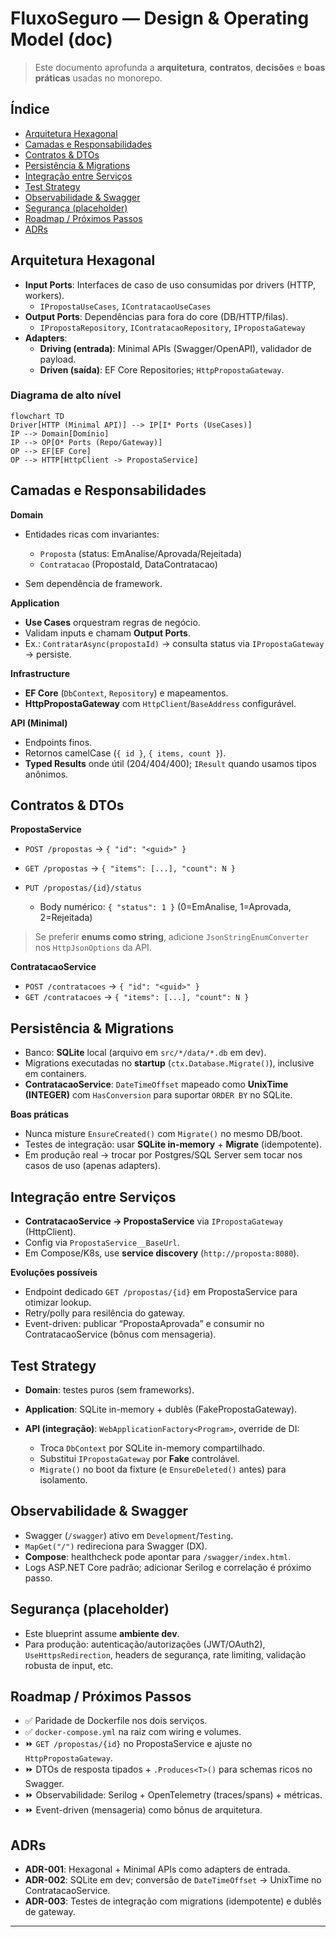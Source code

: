 
# FluxoSeguro — Design & Operating Model (doc)

> Este documento aprofunda a **arquitetura**, **contratos**, **decisões** e **boas práticas** usadas no monorepo.

## Índice

- [Arquitetura Hexagonal](#arquitetura-hexagonal)
- [Camadas e Responsabilidades](#camadas-e-responsabilidades)
- [Contratos & DTOs](#contratos--dtos)
- [Persistência & Migrations](#persistência--migrations)
- [Integração entre Serviços](#integração-entre-serviços)
- [Test Strategy](#test-strategy)
- [Observabilidade & Swagger](#observabilidade--swagger)
- [Segurança (placeholder)](#segurança-placeholder)
- [Roadmap / Próximos Passos](#roadmap--próximos-passos)
- [ADRs](#adrs)

## Arquitetura Hexagonal

- **Input Ports**: Interfaces de caso de uso consumidas por drivers (HTTP, workers).  
  - `IPropostaUseCases`, `IContratacaoUseCases`
- **Output Ports**: Dependências para fora do core (DB/HTTP/filas).  
  - `IPropostaRepository`, `IContratacaoRepository`, `IPropostaGateway`
- **Adapters**:
  - **Driving (entrada)**: Minimal APIs (Swagger/OpenAPI), validador de payload.
  - **Driven (saída)**: EF Core Repositories; `HttpPropostaGateway`.

### Diagrama de alto nível

```mermaid
flowchart TD
Driver[HTTP (Minimal API)] --> IP[I* Ports (UseCases)]
IP --> Domain[Domínio]
IP --> OP[O* Ports (Repo/Gateway)]
OP --> EF[EF Core]
OP --> HTTP[HttpClient -> PropostaService]
````

## Camadas e Responsabilidades

**Domain**

* Entidades ricas com invariantes:

  * `Proposta` (status: EmAnalise/Aprovada/Rejeitada)
  * `Contratacao` (PropostaId, DataContratacao)
* Sem dependência de framework.

**Application**

* **Use Cases** orquestram regras de negócio.
* Validam inputs e chamam **Output Ports**.
* Ex.: `ContratarAsync(propostaId)` → consulta status via `IPropostaGateway` → persiste.

**Infrastructure**

* **EF Core** (`DbContext`, `Repository`) e mapeamentos.
* **HttpPropostaGateway** com `HttpClient`/`BaseAddress` configurável.

**API (Minimal)**

* Endpoints finos.
* Retornos camelCase (`{ id }`, `{ items, count }`).
* **Typed Results** onde útil (204/404/400); `IResult` quando usamos tipos anônimos.

## Contratos & DTOs

**PropostaService**

* `POST /propostas` → `{ "id": "<guid>" }`
* `GET /propostas` → `{ "items": [...], "count": N }`
* `PUT /propostas/{id}/status`

  * Body numérico: `{ "status": 1 }` (0=EmAnalise, 1=Aprovada, 2=Rejeitada)

> Se preferir **enums como string**, adicione `JsonStringEnumConverter` nos `HttpJsonOptions` da API.

**ContratacaoService**

* `POST /contratacoes` → `{ "id": "<guid>" }`
* `GET /contratacoes` → `{ "items": [...], "count": N }`

## Persistência & Migrations

* Banco: **SQLite** local (arquivo em `src/*/data/*.db` em dev).
* Migrations executadas no **startup** (`ctx.Database.Migrate()`), inclusive em containers.
* **ContratacaoService**: `DateTimeOffset` mapeado como **UnixTime (INTEGER)** com `HasConversion` para suportar `ORDER BY` no SQLite.

**Boas práticas**

* Nunca misture `EnsureCreated()` com `Migrate()` no mesmo DB/boot.
* Testes de integração: usar **SQLite in-memory** + **Migrate** (idempotente).
* Em produção real → trocar por Postgres/SQL Server sem tocar nos casos de uso (apenas adapters).

## Integração entre Serviços

* **ContratacaoService → PropostaService** via `IPropostaGateway` (HttpClient).
* Config via `PropostaService__BaseUrl`.
* Em Compose/K8s, use **service discovery** (`http://proposta:8080`).

**Evoluções possíveis**

* Endpoint dedicado `GET /propostas/{id}` em PropostaService para otimizar lookup.
* Retry/polly para resilência do gateway.
* Event-driven: publicar “PropostaAprovada” e consumir no ContratacaoService (bônus com mensageria).

## Test Strategy

* **Domain**: testes puros (sem frameworks).
* **Application**: SQLite in-memory + dublês (FakePropostaGateway).
* **API (integração)**: `WebApplicationFactory<Program>`, override de DI:

  * Troca `DbContext` por SQLite in-memory compartilhado.
  * Substitui `IPropostaGateway` por **Fake** controlável.
  * `Migrate()` no boot da fixture (e `EnsureDeleted()` antes) para isolamento.

## Observabilidade & Swagger

* Swagger (`/swagger`) ativo em `Development`/`Testing`.
* `MapGet("/")` redireciona para Swagger (DX).
* **Compose**: healthcheck pode apontar para `/swagger/index.html`.
* Logs ASP.NET Core padrão; adicionar Serilog e correlação é próximo passo.

## Segurança (placeholder)

* Este blueprint assume **ambiente dev**.
* Para produção: autenticação/autorizações (JWT/OAuth2), `UseHttpsRedirection`, headers de segurança, rate limiting, validação robusta de input, etc.

## Roadmap / Próximos Passos

* ✅ Paridade de Dockerfile nos dois serviços.
* ✅ `docker-compose.yml` na raiz com wiring e volumes.
* ⏩ `GET /propostas/{id}` no PropostaService e ajuste no `HttpPropostaGateway`.
* ⏩ DTOs de resposta tipados + `.Produces<T>()` para schemas ricos no Swagger.
* ⏩ Observabilidade: Serilog + OpenTelemetry (traces/spans) + métricas.
* ⏩ Event-driven (mensageria) como bônus de arquitetura.

## ADRs

* **ADR-001**: Hexagonal + Minimal APIs como adapters de entrada.
* **ADR-002**: SQLite em dev; conversão de `DateTimeOffset` → UnixTime no ContratacaoService.
* **ADR-003**: Testes de integração com migrations (idempotente) e dublês de gateway.

---
